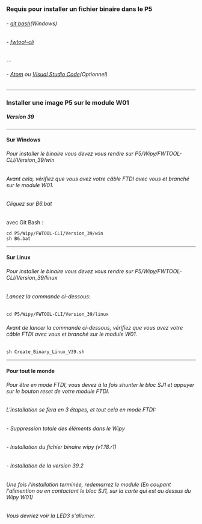 
### Requis pour installer un fichier binaire dans le P5
###### - [git bash](https://gitforwindows.org/)(Windows)
###### - [fwtool-cli](https://docs.pycom.io/advance/cli/)
--
###### -  [Atom](https://atom.io/) ou [Visual Studio Code](https://code.visualstudio.com/Download)(Optionnel)

-----

### Installer une image P5 sur le module W01

##### Version 39
-----
#### Sur Windows
###### Pour installer le binaire vous devez vous rendre sur P5/Wipy/FWTOOL-CLI/Version_39/win
###### Avant cela, vérifiez que vous avez votre câble FTDI avec vous et branché sur le module W01.
###### Cliquez sur B6.bat
avec Git Bash :
```
cd P5/Wipy/FWTOOL-CLI/Version_39/win
sh B6.bat
```
-----
#### Sur Linux
###### Pour installer le binaire vous devez vous rendre sur P5/Wipy/FWTOOL-CLI/Version_39/linux
###### Lancez la commande ci-dessous:
```
cd P5/Wipy/FWTOOL-CLI/Version_39/linux
```
###### Avant de lancer la commande ci-dessous, vérifiez que vous avez votre câble FTDI avec vous et branché sur le module W01.
```
sh Create_Binary_Linux_V39.sh
```
-----
#### Pour tout le monde
###### Pour être en mode FTDI, vous devez à la fois shunter le bloc SJ1 et appuyer sur le bouton reset de votre module FTDI.

###### L'installation se fera en 3 étapes, et tout cela en mode FTDI:
###### - Suppression totale des éléments dans le Wipy
###### - Installation du fichier binaire wipy (v1.18.r1)
###### - Installation de la version 39.2
###### Une fois l'installation terminée, redemarrez le module (En coupant l'alimention ou en contactant le bloc SJ1, sur la carte qui est au dessus du Wipy W01)
###### Vous devriez voir la LED3 s'allumer.

